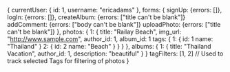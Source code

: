 {
  currentUser: {
    id: 1,
    username: "ericadams"
  },
  forms: {
    signUp: {errors: []},
    logIn: {errors: []},
    createAlbum: {errors: ["title can't be blank"]}
    addComment: {errors: ["body can't be blank"]}
    uploadPhoto: {errors: ["title can't be blank"]}
  },
  photos: {
    1: {
      title: "Railay Beach",
      img_url: "http://www.sample.com",
      author_id: 1,
      album_id: 1
      tags: {
        1: {
          id: 1
          name: "Thailand"
        }
        2: {
          id: 2
          name: "Beach"
        }
      }
    }
  },
  albums: {
    1: {
      title: "Thailand Vacation",
      author_id: 1,
      description: "beautiful"
    }
  }
  tagFilters: [1, 2] // Used to track selected Tags for filtering of photos
}
